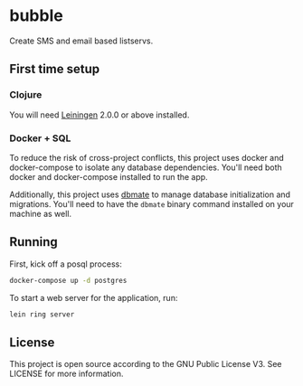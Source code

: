 # bubble

Create SMS and email based listservs.

## First time setup

### Clojure 
You will need [Leiningen][] 2.0.0 or above installed.

[leiningen]: https://github.com/technomancy/leiningen

### Docker + SQL

To reduce the risk of cross-project conflicts, this project uses docker and docker-compose to isolate any database dependencies. You'll need both docker and docker-compose installed to run the app.

Additionally, this project uses [dbmate](https://github.com/amacneil/dbmate) to manage database initialization and migrations. You'll need to have the `dbmate` binary command installed on your machine as well.

## Running

First, kick off a posql process:

``` sh
docker-compose up -d postgres
```

To start a web server for the application, run:

``` sh
lein ring server
```

## License

This project is open source according to the GNU Public License V3. See LICENSE for more information.
